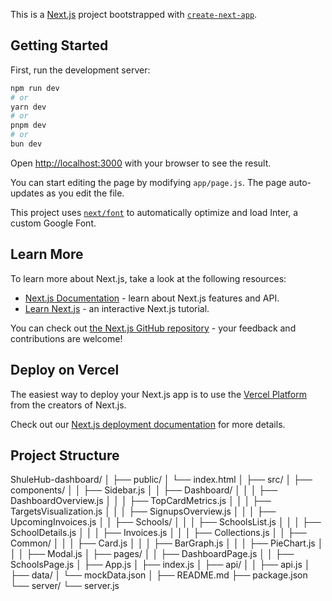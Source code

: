 This is a [Next.js](https://nextjs.org/) project bootstrapped with [`create-next-app`](https://github.com/vercel/next.js/tree/canary/packages/create-next-app).

## Getting Started

First, run the development server:

```bash
npm run dev
# or
yarn dev
# or
pnpm dev
# or
bun dev
```

Open [http://localhost:3000](http://localhost:3000) with your browser to see the result.

You can start editing the page by modifying `app/page.js`. The page auto-updates as you edit the file.

This project uses [`next/font`](https://nextjs.org/docs/basic-features/font-optimization) to automatically optimize and load Inter, a custom Google Font.

## Learn More

To learn more about Next.js, take a look at the following resources:

- [Next.js Documentation](https://nextjs.org/docs) - learn about Next.js features and API.
- [Learn Next.js](https://nextjs.org/learn) - an interactive Next.js tutorial.

You can check out [the Next.js GitHub repository](https://github.com/vercel/next.js/) - your feedback and contributions are welcome!

## Deploy on Vercel

The easiest way to deploy your Next.js app is to use the [Vercel Platform](https://vercel.com/new?utm_medium=default-template&filter=next.js&utm_source=create-next-app&utm_campaign=create-next-app-readme) from the creators of Next.js.

Check out our [Next.js deployment documentation](https://nextjs.org/docs/deployment) for more details.


## Project Structure

ShuleHub-dashboard/
│
├── public/
│   └── index.html
│
├── src/
│   ├── components/
│   │   ├── Sidebar.js
│   │   ├── Dashboard/
│   │   │   ├── DashboardOverview.js
│   │   │   ├── TopCardMetrics.js
│   │   │   ├── TargetsVisualization.js
│   │   │   ├── SignupsOverview.js
│   │   │   ├── UpcomingInvoices.js
│   │   ├── Schools/
│   │   │   ├── SchoolsList.js
│   │   │   ├── SchoolDetails.js
│   │   │   ├── Invoices.js
│   │   │   ├── Collections.js
│   │   ├── Common/
│   │   │   ├── Card.js
│   │   │   ├── BarGraph.js
│   │   │   ├── PieChart.js
│   │   │   ├── Modal.js
│   ├── pages/
│   │   ├── DashboardPage.js
│   │   ├── SchoolsPage.js
│   ├── App.js
│   ├── index.js
│   ├── api/
│   │   ├── api.js
│   ├── data/
│       └── mockData.json
│
├── README.md
├── package.json
└── server/
    └── server.js
